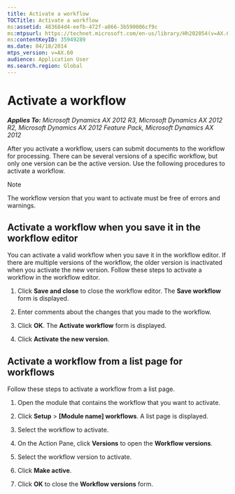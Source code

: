 ```yaml
---
title: Activate a workflow
TOCTitle: Activate a workflow
ms:assetid: 483684d4-eefb-472f-a866-3b590006cf9c
ms:mtpsurl: https://technet.microsoft.com/en-us/library/Hh202054(v=AX.60)
ms:contentKeyID: 35949289
ms.date: 04/18/2014
mtps_version: v=AX.60
audience: Application User
ms.search.region: Global
---
```


# Activate a workflow 


_**Applies To:** Microsoft Dynamics AX 2012 R3, Microsoft Dynamics AX 2012 R2, Microsoft Dynamics AX 2012 Feature Pack, Microsoft Dynamics AX 2012_

After you activate a workflow, users can submit documents to the workflow for processing. There can be several versions of a specific workflow, but only one version can be the active version. Use the following procedures to activate a workflow.


> [!NOTE]
> <P>The workflow version that you want to activate must be free of errors and warnings.</P>



## Activate a workflow when you save it in the workflow editor

You can activate a valid workflow when you save it in the workflow editor. If there are multiple versions of the workflow, the older version is inactivated when you activate the new version. Follow these steps to activate a workflow in the workflow editor.

1.  Click **Save and close** to close the workflow editor. The **Save workflow** form is displayed.

2.  Enter comments about the changes that you made to the workflow.

3.  Click **OK**. The **Activate workflow** form is displayed.

4.  Click **Activate the new version**.

## Activate a workflow from a list page for workflows

Follow these steps to activate a workflow from a list page.

1.  Open the module that contains the workflow that you want to activate.

2.  Click **Setup** \> **\[Module name\] workflows**. A list page is displayed.

3.  Select the workflow to activate.

4.  On the Action Pane, click **Versions** to open the **Workflow versions**.

5.  Select the workflow version to activate.

6.  Click **Make active**.

7.  Click **OK** to close the **Workflow versions** form.

  


